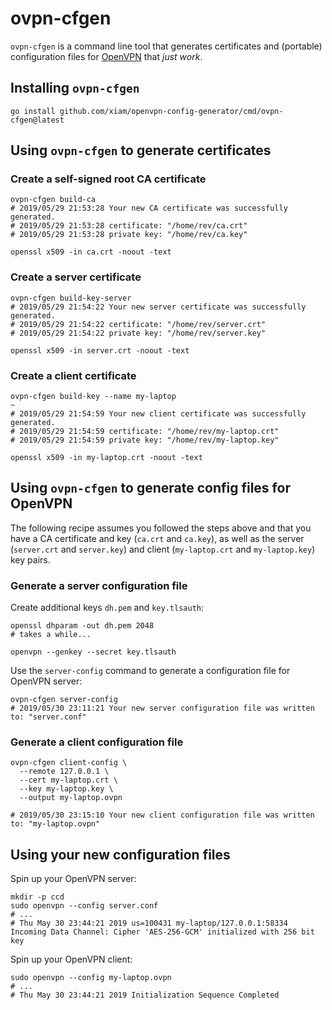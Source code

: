 # ovpn-cfgen

`ovpn-cfgen` is a command line tool that generates certificates and (portable)
configuration files for [OpenVPN](https://openvpn.net/download-open-vpn/) that
_just work_.

## Installing `ovpn-cfgen`

```
go install github.com/xiam/openvpn-config-generator/cmd/ovpn-cfgen@latest
```

## Using `ovpn-cfgen` to generate certificates

### Create a self-signed root CA certificate

```
ovpn-cfgen build-ca
# 2019/05/29 21:53:28 Your new CA certificate was successfully generated.
# 2019/05/29 21:53:28 certificate: "/home/rev/ca.crt"
# 2019/05/29 21:53:28 private key: "/home/rev/ca.key"

openssl x509 -in ca.crt -noout -text
```

### Create a server certificate

```
ovpn-cfgen build-key-server
# 2019/05/29 21:54:22 Your new server certificate was successfully generated.
# 2019/05/29 21:54:22 certificate: "/home/rev/server.crt"
# 2019/05/29 21:54:22 private key: "/home/rev/server.key"

openssl x509 -in server.crt -noout -text
```

### Create a client certificate

```
ovpn-cfgen build-key --name my-laptop                                                                  ~
# 2019/05/29 21:54:59 Your new client certificate was successfully generated.
# 2019/05/29 21:54:59 certificate: "/home/rev/my-laptop.crt"
# 2019/05/29 21:54:59 private key: "/home/rev/my-laptop.key"

openssl x509 -in my-laptop.crt -noout -text
```

## Using `ovpn-cfgen` to generate config files for OpenVPN

The following recipe assumes you followed the steps above and that you have a
CA certificate and key (`ca.crt` and `ca.key`), as well as the server
(`server.crt` and `server.key`) and client (`my-laptop.crt` and
`my-laptop.key`) key pairs.

### Generate a server configuration file

Create additional keys `dh.pem` and `key.tlsauth`:

```
openssl dhparam -out dh.pem 2048
# takes a while...

openvpn --genkey --secret key.tlsauth
```

Use the `server-config` command to generate a configuration file for OpenVPN server:

```
ovpn-cfgen server-config
# 2019/05/30 23:11:21 Your new server configuration file was written to: "server.conf"
```

### Generate a client configuration file

```
ovpn-cfgen client-config \
  --remote 127.0.0.1 \
  --cert my-laptop.crt \
  --key my-laptop.key \
  --output my-laptop.ovpn

# 2019/05/30 23:15:10 Your new client configuration file was written to: "my-laptop.ovpn"
```

## Using your new configuration files

Spin up your OpenVPN server:

```
mkdir -p ccd
sudo openvpn --config server.conf
# ...
# Thu May 30 23:44:21 2019 us=100431 my-laptop/127.0.0.1:58334 Incoming Data Channel: Cipher 'AES-256-GCM' initialized with 256 bit key
```

Spin up your OpenVPN client:

```
sudo openvpn --config my-laptop.ovpn
# ...
# Thu May 30 23:44:21 2019 Initialization Sequence Completed
```
